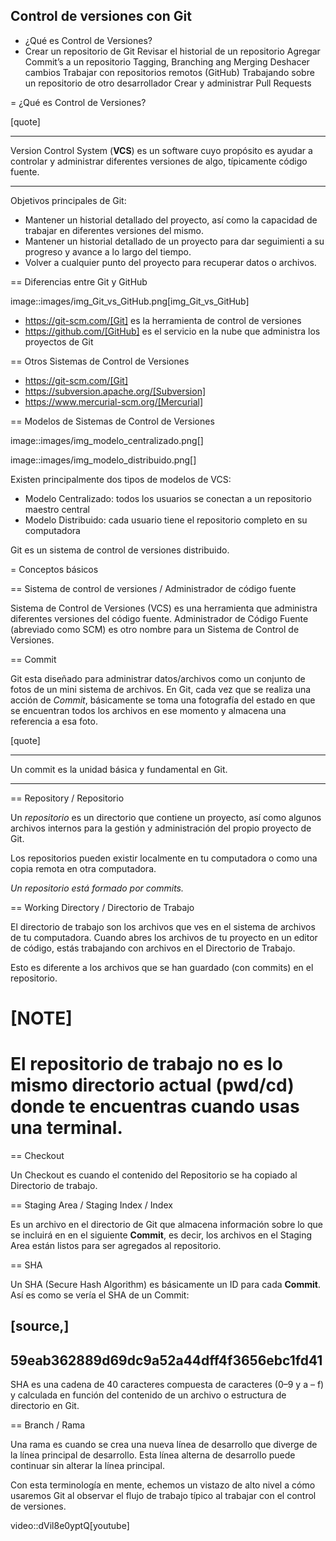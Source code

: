 ## Control de versiones con Git

 - ¿Qué es Control de Versiones? 
 - Crear un repositorio de Git Revisar el
   historial de un repositorio Agregar Commit’s a un repositorio
   Tagging, Branching ang Merging Deshacer cambios Trabajar con
   repositorios remotos (GitHub) Trabajando sobre un repositorio de otro
   desarrollador Crear y administrar Pull Requests

= ¿Qué es Control de Versiones?

[quote]
____
Version Control System (**VCS**) es un software cuyo propósito es ayudar a controlar y administrar diferentes versiones de algo, típicamente código fuente.
____

Objetivos principales de Git:

* Mantener un historial detallado del proyecto, así como la capacidad de trabajar en diferentes versiones del mismo. 
* Mantener un historial detallado de un proyecto para dar seguimienti a su progreso y avance a lo largo del tiempo. 
* Volver a cualquier punto del proyecto para recuperar datos o archivos.

== Diferencias entre Git y GitHub

image::images/img_Git_vs_GitHub.png[img_Git_vs_GitHub]

* https://git-scm.com/[Git] es la herramienta de control de versiones
* https://github.com/[GitHub] es el servicio en la nube que administra los proyectos de Git

== Otros Sistemas de Control de Versiones

* https://git-scm.com/[Git]
* https://subversion.apache.org/[Subversion]
* https://www.mercurial-scm.org/[Mercurial]

== Modelos de Sistemas de Control de Versiones

image::images/img_modelo_centralizado.png[]

image::images/img_modelo_distribuido.png[]

Existen principalmente dos tipos de modelos de VCS:

* Modelo Centralizado: todos los usuarios se conectan a un repositorio maestro central
* Modelo Distribuido: cada usuario tiene el repositorio completo en su computadora

Git  es un sistema de control de versiones distribuido.

= Conceptos básicos

== Sistema de control de versiones / Administrador de código fuente

Sistema de Control de Versiones (VCS) es una herramienta que administra diferentes versiones del código fuente. Administrador de Código Fuente (abreviado como SCM) es otro nombre para un Sistema de Control de Versiones.

== Commit

Git esta diseñado para administrar datos/archivos como un conjunto de fotos de un mini sistema de archivos. En Git, cada vez que se realiza una acción de *Commit*, básicamente se toma una fotografía del estado en que se encuentran todos los archivos en ese momento y almacena una referencia a esa foto.

[quote]
____
Un commit es la unidad básica y fundamental en Git.
____

== Repository / Repositorio

Un *repositorio* es un directorio que contiene un proyecto, así como algunos archivos internos para la gestión y administración del propio proyecto de Git.

Los repositorios pueden existir localmente en tu computadora o como una copia remota en otra computadora. 

*Un repositorio está formado por commits.*

== Working Directory / Directorio de Trabajo

El directorio de trabajo son los archivos que ves en el sistema de archivos de tu computadora. Cuando abres los archivos de tu proyecto en un editor de código, estás trabajando con archivos en el Directorio de Trabajo.

Esto es diferente a los archivos que se han guardado (con commits) en el repositorio.

[NOTE]
====
El repositorio de trabajo no es lo mismo directorio actual (pwd/cd) donde te encuentras cuando usas una terminal.
====

== Checkout

Un Checkout es cuando el contenido del Repositorio se ha copiado al Directorio de trabajo.

== Staging Area / Staging Index / Index

Es un archivo en el directorio de Git que almacena información sobre lo que se incluirá en en el siguiente **Commit**, es decir, los archivos en el Staging Area están listos para ser agregados al repositorio.

== SHA

Un SHA (Secure Hash Algorithm) es básicamente un ID para cada **Commit**. Así es como se vería el SHA de un Commit:

[source,]
----
59eab362889d69dc9a52a44dff4f3656ebc1fd41
----

SHA es una cadena de 40 caracteres compuesta de caracteres (0–9 y a – f) y calculada en función del contenido de un archivo o estructura de directorio en Git.

== Branch / Rama

Una rama es cuando se crea una nueva línea de desarrollo que diverge de la línea principal de desarrollo. Esta línea alterna de desarrollo puede continuar sin alterar la línea principal.

Con esta terminología en mente, echemos un vistazo de alto nivel a cómo usaremos Git al observar el flujo de trabajo típico al trabajar con el control de versiones.

video::dVil8e0yptQ[youtube]

<!--stackedit_data:
eyJoaXN0b3J5IjpbLTIwMjA0NjE2NzBdfQ==
-->